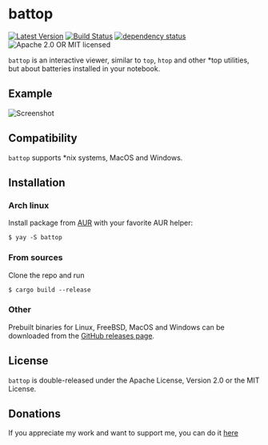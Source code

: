 # battop

[![Latest Version](https://img.shields.io/crates/v/battop.svg)](https://crates.io/crates/battop)
[![Build Status](https://travis-ci.org/svartalf/rust-battop.svg?branch=master)](https://travis-ci.org/svartalf/rust-battop)
[![dependency status](https://deps.rs/crate/battop/0.3.0/status.svg)](https://deps.rs/crate/battop/0.3.0)
![Apache 2.0 OR MIT licensed](https://img.shields.io/badge/license-Apache2.0%2FMIT-blue.svg)

`battop` is an interactive viewer, similar to `top`, `htop` and other *top utilities,
but about batteries installed in your notebook.

## Example

![Screenshot](https://raw.githubusercontent.com/svartalf/rust-battop/master/assets/screenshot.png)

## Compatibility

`battop` supports *nix systems, MacOS and Windows.

## Installation

### Arch linux

Install package from [AUR](https://aur.archlinux.org/packages/battop/) with your favorite AUR helper:

```
$ yay -S battop
```

### From sources

Clone the repo and run

```
$ cargo build --release
```

### Other

Prebuilt binaries for Linux, FreeBSD, MacOS and Windows can be downloaded from the [GitHub releases page](https://github.com/svartalf/rust-battop/releases).

## License

`battop` is double-released under the Apache License, Version 2.0 or the MIT License.

## Donations

If you appreciate my work and want to support me, you can do it [here](https://svartalf.info/donate/)
